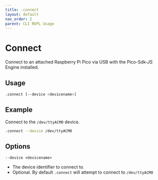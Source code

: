 ```yaml
---
title: .connect
layout: default
nav_order: 2
parent: CLI REPL Usage
---
```


# Connect

Connect to an attached Raspberry Pi Pico via USB with the Pico-Sdk-JS Engine installed.

## Usage

```bash
.connect [--device <devicename>]
```

## Example

Connect to the `/dev/ttyACM0` device.

```bash
.connect --device /dev/ttyACM0
```

## Options

`--device <devicename>`

* The device identifier to connect to. 
* Optional. By default `.connect` will attempt to connect to `/dev/ttyACM0`